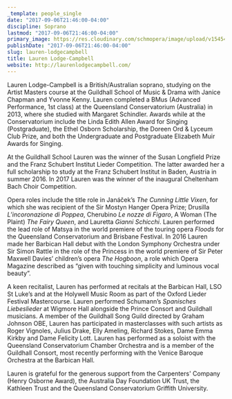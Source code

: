 ```yaml
---
_template: people_single
date: "2017-09-06T21:46:00-04:00"
discipline: Soprano
lastmod: "2017-09-06T21:46:00-04:00"
primary_image: https://res.cloudinary.com/schmopera/image/upload/v1545409169/media/webhook-uploads/1504748711941/12924365_1101386429920758_5779142669179465953_n.jpg.jpg
publishDate: "2017-09-06T21:46:00-04:00"
slug: lauren-lodgecampbell
title: Lauren Lodge-Campbell
website: http://laurenlodgecampbell.com/
---
```


Lauren Lodge-Campbell is a British/Australian soprano, studying on the Artist Masters course at the Guildhall School of Music & Drama with Janice Chapman and Yvonne Kenny. Lauren completed a BMus (Advanced Performance, 1st class) at the Queensland Conservatorium (Australia) in 2013, where she studied with Margaret Schindler. Awards while at the Conservatorium include the Linda Edith Allen Award for Singing (Postgraduate), the Ethel Osborn Scholarship, the Doreen Ord & Lyceum Club Prize, and both the Undergraduate and Postgraduate Elizabeth Muir Awards for Singing. 

At the Guildhall School Lauren was the winner of the Susan Longfield Prize and the Franz Schubert Institut Lieder Competition. The latter awarded her a full scholarship to study at the Franz Schubert Institut in Baden, Austria in summer 2016. In 2017 Lauren was the winner of the inaugural Cheltenham Bach Choir Competition.

Opera roles include the title role in Janáček’s *The Cunning Little Vixen*, for which she was recipient of the Sir Mostyn Hanger Opera Prize; Drusilla *L’incoronazione di Poppea*, Cherubino *Le nozze di Figaro*, A Woman (The Plaint) *The Fairy Queen*, and Lauretta *Gianni Schicchi*. Lauren performed the lead role of Matsya in the world premiere of the touring opera *Floods* for the Queensland Conservatorium and Brisbane Festival. In 2016 Lauren made her Barbican Hall debut with the London Symphony Orchestra under Sir Simon Rattle in the role of the Princess in the world premiere of Sir Peter Maxwell Davies’ children’s opera *The Hogboon*, a role which Opera Magazine described as “given with touching simplicity and luminous vocal beauty”.

A keen recitalist, Lauren has performed at recitals at the Barbican Hall, LSO St Luke’s and at the Holywell Music Room as part of the Oxford Lieder Festival Mastercourse. Lauren performed Schumann’s *Spanisches Liebeslieder* at Wigmore Hall alongside the Prince Consort and Guildhall musicians. A member of the Guildhall Song Guild directed by Graham Johnson OBE, Lauren has participated in masterclasses with such artists as Roger Vignoles, Julius Drake, Elly Ameling, Richard Stokes, Dame Emma Kirkby and Dame Felicity Lott. Lauren has performed as a soloist with the Queensland Conservatorium Chamber Orchestra and is a member of the Guildhall Consort, most recently performing with the Venice Baroque Orchestra at the Barbican Hall.

Lauren is grateful for the generous support from the Carpenters' Company (Henry Osborne Award), the Australia Day Foundation UK Trust, the Kathleen Trust and the Queensland Conservatorium Griffith University.
